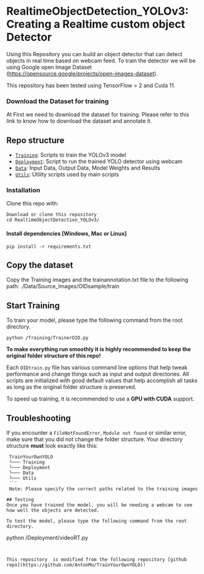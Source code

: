 # RealtimeObjectDetection_YOLOv3: Creating a Realtime custom object Detector

Using this Repository you can build an object detector that can detect objects in real time based on webcam feed.
To train the detector we will be using Google open Image Dataset (https://opensource.google/projects/open-images-dataset).

This repository has been tested using TensorFlow > 2 and Cuda 11.

### Download the Dataset for training

At First we need to download the dataset for training. 
Please refer to this link to know how to download the dataset and annotate it.


## Repo structure
+ [`Training`](/Training/): Scripts to train the YOLOv3 model
+ [`Deployment`](/Deployment/): Script to run the trained YOLO detector using webcam
+ [`Data`](/Data/): Input Data, Output Data, Model Weights and Results
+ [`Utils`](/Utils/): Utility scripts used by main scripts


### Installation


Clone this repo with:
```
Download or clone this repository
cd RealtimeObjectDetection_YOLOv3/
```

#### Install dependencies [Windows, Mac or Linux]
```
pip install -r requirements.txt
```

## Copy the dataset
Copy the Training images and the trainannotation.txt file to the following path:
./Data/Source_Images/OIDsample/train


## Start Training

To train your model, please type the following command from the root directory.

```
python /Training/TrainerOID.py

```
 
**To make everything run smoothly it is highly recommended to keep the original folder structure of this repo!**

Each `OIDtrain.py` file has various command line options that help tweak performance and change things such as input and output directories. All scripts are initialized with good default values that help accomplish all tasks as long as the original folder structure is preserved.

To speed up training, it is recommended to use a **GPU with CUDA** support. 

## Troubleshooting
If you encounter a `FileNotFoundError`, `Module not found` or similar error, make sure that you did not change the folder structure. Your directory structure **must** look exactly like this: 
   
   ```
    TrainYourOwnYOLO
    └─── Training
    └─── Deployment
    └─── Data
    └─── Utils
    ```
    Note: Please specify the correct paths related to the training images

## Testing
Once you have trained the model, you will be needing a webcam to see how well the objects are detected.

To test the model, please type the following command from the root directory.

```
python /Deployment/videoRT.py

```

 
This repository  is modified from the following repository [github repo](https://github.com/AntonMu/TrainYourOwnYOLO)!
 

